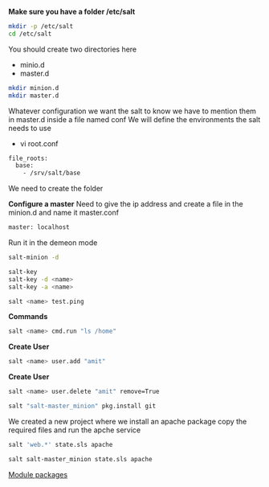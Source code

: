 
**Make sure you have a folder /etc/salt**
```bash
mkdir -p /etc/salt
cd /etc/salt
```
You should create two directories here  
- minio.d
- master.d

```bash
mkdir minion.d
mkdir master.d
```
Whatever configuration we want the salt to know we have to mention them in master.d inside a file named conf
We will define the environments the salt needs to use
- vi root.conf
```bash
file_roots:
  base:
    - /srv/salt/base
```
We need to create the folder  

**Configure a master**
Need to give the ip address and create a file in the minion.d and name it master.conf
```bash
master: localhost
```
Run it in the demeon mode  
```bash
salt-minion -d
```

```bash
salt-key
salt-key -d <name>
salt-key -a <name>

salt <name> test.ping
```

**Commands**
```bash
salt <name> cmd.run "ls /home"
```

**Create User**
```bash
salt <name> user.add "amit"
```


**Create User**
```bash
salt <name> user.delete "amit" remove=True
```

```bash
salt "salt-master_minion" pkg.install git
```

We created a new project where we install an apache package copy the required files and run the apche service

```bash
salt 'web.*' state.sls apache
```

```bash
salt salt-master_minion state.sls apache
```

[Module packages](https://docs.saltstack.com/en/latest/ref/modules/all/salt.modules.aptpkg.html#module-salt.modules.aptpkg)
